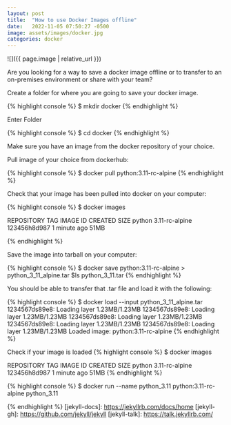 ```yaml
---
layout: post
title:  "How to use Docker Images offline"
date:   2022-11-05 07:50:27 -0500
image: assets/images/docker.jpg
categories: docker
---
```


![]({{ page.image | relative_url }})


Are you looking for a way to save a docker image offline or to transfer to an on-premises environment or share with your team? 

Create a folder for where you are going to save your docker image.

{% highlight console %}
$ mkdir docker
{% endhighlight %}

Enter Folder

{% highlight console %}
$ cd docker
{% endhighlight %}

Make sure you have an image from the docker repository of your choice.

Pull image of your choice from dockerhub:

{% highlight console %}
$ docker pull python:3.11-rc-alpine
{% endhighlight %}


Check that your image has been pulled into docker on your computer:

{% highlight console %}
$ docker images

REPOSITORY  TAG             IMAGE ID        CREATED         SIZE
python      3.11-rc-alpine  123456h8d987    1 minute ago    51MB

{% endhighlight %}

Save the image into tarball on your computer:

{% highlight console %}
$ docker save python:3.11-rc-alpine > python_3_11_alpine.tar
$ls 
python_3_11.tar
{% endhighlight %}

You should be able to transfer that .tar file and load it with the following:

{% highlight console %}
$ docker load --input python_3_11_alpine.tar
1234567ds89e8: Loading layer 1.23MB/1.23MB
1234567ds89e8: Loading layer 1.23MB/1.23MB
1234567ds89e8: Loading layer 1.23MB/1.23MB
1234567ds89e8: Loading layer 1.23MB/1.23MB
1234567ds89e8: Loading layer 1.23MB/1.23MB
Loaded image: python:3.11-rc-alpine
{% endhighlight %}

Check if your image is loaded 
{% highlight console %}
$ docker images

REPOSITORY  TAG             IMAGE ID        CREATED         SIZE
python      3.11-rc-alpine  123456h8d987    1 minute ago    51MB
{% endhighlight %}



{% highlight console %}
$ docker run --name python_3.11 python:3.11-rc-alpine
python_3.11

{% endhighlight %}
[jekyll-docs]: https://jekyllrb.com/docs/home
[jekyll-gh]:   https://github.com/jekyll/jekyll
[jekyll-talk]: https://talk.jekyllrb.com/
